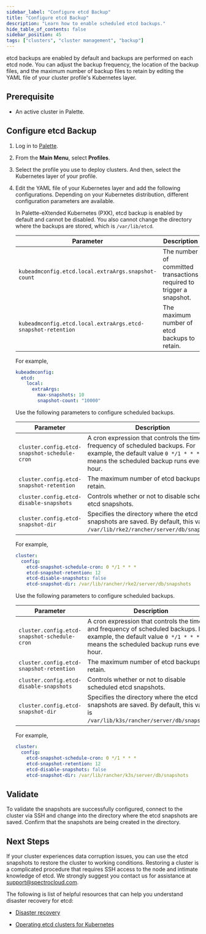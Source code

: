 ```yaml
---
sidebar_label: "Configure etcd Backup"
title: "Configure etcd Backup"
description: "Learn how to enable scheduled etcd backups."
hide_table_of_contents: false
sidebar_position: 45
tags: ["clusters", "cluster management", "backup"]
---
```


etcd backups are enabled by default and backups are performed on each etcd node. You can adjust the backup frequency,
the location of the backup files, and the maximum number of backup files to retain by editing the YAML file of your
cluster profile's Kubernetes layer.

## Prerequisite

- An active cluster in Palette.

## Configure etcd Backup

1. Log in to [Palette](https://console.spectrocloud.com).

2. From the **Main Menu**, select **Profiles**.

3. Select the profile you use to deploy clusters. And then, select the Kubernetes layer of your profile.

4. Edit the YAML file of your Kubernetes layer and add the following configurations. Depending on your Kubernetes
   distribution, different configuration parameters are available.

    <Tabs group="distribution">

    <TabItem value="PXK" label="PXK/PXK-E">

   In Palette-eXtended Kubernetes (PXK), etcd backup is enabled by default and cannot be disabled. You also cannot
   change the directory where the backups are stored, which is `/var/lib/etcd`.

   | Parameter                                                    | Description                                                          |
   | ------------------------------------------------------------ | -------------------------------------------------------------------- |
   | `kubeadmconfig.etcd.local.extraArgs.snapshot-count`          | The number of committed transactions required to trigger a snapshot. |
   | `kubeadmconfig.etcd.local.extraArgs.etcd-snapshot-retention` | The maximum number of etcd backups to retain.                        |

   For example,

   ```yaml
   kubeadmconfig:
     etcd:
       local:
         extraArgs:
           max-snapshots: 10
           snapshot-count: "10000"
   ```

    </TabItem>

    <TabItem value="rke2" label="RKE2">

   Use the following parameters to configure scheduled backups.

   | Parameter                                    | Description                                                                                                                                                           |
   | -------------------------------------------- | --------------------------------------------------------------------------------------------------------------------------------------------------------------------- |
   | `cluster.config.etcd-snapshot-schedule-cron` | A cron expression that controls the time and frequency of scheduled backups. For example, the default value `0 */1 * * *` means the scheduled backup runs every hour. |
   | `cluster.config.etcd-snapshot-retention`     | The maximum number of etcd backups to retain.                                                                                                                         |
   | `cluster.config.etcd-disable-snapshots`      | Controls whether or not to disable scheduled etcd snapshots.                                                                                                          |
   | `cluster.config.etcd-snapshot-dir`           | Specifies the directory where the etcd snapshots are saved. By default, this value is `/var/lib/rke2/rancher/server/db/snapshots`.                                    |

   For example,

   ```yaml
   cluster:
     config:
       etcd-snapshot-schedule-cron: 0 */1 * * *
       etcd-snapshot-retention: 12
       etcd-disable-snapshots: false
       etcd-snapshot-dir: /var/lib/rancher/rke2/server/db/snapshots
   ```

    </TabItem>

    <TabItem value="k3s" label="K3S">

   Use the following parameters to configure scheduled backups.

   | Parameter                                    | Description                                                                                                                                                           |
   | -------------------------------------------- | --------------------------------------------------------------------------------------------------------------------------------------------------------------------- |
   | `cluster.config.etcd-snapshot-schedule-cron` | A cron expression that controls the time and frequency of scheduled backups. For example, the default value `0 */1 * * *` means the scheduled backup runs every hour. |
   | `cluster.config.etcd-snapshot-retention`     | The maximum number of etcd backups to retain.                                                                                                                         |
   | `cluster.config.etcd-disable-snapshots`      | Controls whether or not to disable scheduled etcd snapshots.                                                                                                          |
   | `cluster.config.etcd-snapshot-dir`           | Specifies the directory where the etcd snapshots are saved. By default, this value is `/var/lib/k3s/rancher/server/db/snapshots`.                                     |

   For example,

   ```yaml
   cluster:
     config:
       etcd-snapshot-schedule-cron: 0 */1 * * *
       etcd-snapshot-retention: 12
       etcd-disable-snapshots: false
       etcd-snapshot-dir: /var/lib/rancher/k3s/server/db/snapshots
   ```

    </TabItem>

    </Tabs>

## Validate

To validate the snapshots are successfully configured, connect to the cluster via SSH and change into the directory
where the etcd snapshots are saved. Confirm that the snapshots are being created in the directory.

## Next Steps

If your cluster experiences data corruption issues, you can use the etcd snapshots to restore the cluster to working
conditions. Restoring a cluster is a complicated procedure that requires SSH access to the node and intimate knowledge
of etcd. We strongly suggest you contact us for assistance at support@spectrocloud.com.

The following is list of helpful resources that can help you understand disaster recovery for etcd:

- [Disaster recovery](https://etcd.io/docs/v3.5/op-guide/recovery/)

- [Operating etcd clusters for Kubernetes](https://kubernetes.io/docs/tasks/administer-cluster/configure-upgrade-etcd/)
